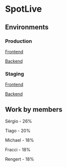 # SpotLive

## Environments

### Production

[Frontend](https://spotlive.westeurope.cloudapp.azure.com)

[Backend](https://spotlive.westeurope.cloudapp.azure.com/api/auth/session)

### Staging

[Frontend](https://spotlive-dev.westeurope.cloudapp.azure.com)

[Backend](https://spotlive-dev.westeurope.cloudapp.azure.com/api/auth/session)

## Work by members

Sérgio - 26%

Tiago - 20%

Michael - 18%

Fracci - 18%

Rengert - 18%
